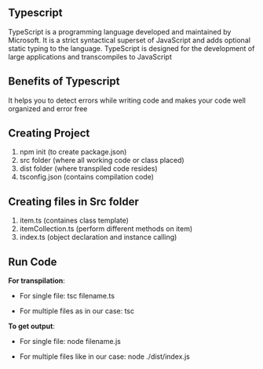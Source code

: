 ## Typescript

TypeScript is a programming language developed and maintained by Microsoft. It is a strict syntactical superset of JavaScript and adds optional static typing to the language. TypeScript is designed for the development of large applications and transcompiles to JavaScript

## Benefits of Typescript

It helps you to detect errors while writing code and makes your code well organized and error free

## Creating Project

1. npm init       (to create package.json)
2. src folder     (where all working code or class placed)
3. dist folder    (where transpiled code resides)
4. tsconfig.json  (contains compilation code)

## Creating files in Src folder

1. item.ts             (containes class template)
2. itemCollection.ts   (perform different methods on item)
3. index.ts            (object declaration and instance calling)

## Run Code

**For transpilation**:

* For single file:
  tsc filename.ts
  
* For multiple files as in our case:
  tsc
  
**To get output**:

* For single file:
  node filename.js

* For multiple files like in our case:
  node ./dist/index.js
  


